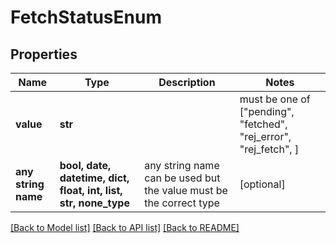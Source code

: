 # FetchStatusEnum


## Properties
Name | Type | Description | Notes
------------ | ------------- | ------------- | -------------
**value** | **str** |  |  must be one of ["pending", "fetched", "rej_error", "rej_fetch", ]
**any string name** | **bool, date, datetime, dict, float, int, list, str, none_type** | any string name can be used but the value must be the correct type | [optional]

[[Back to Model list]](../README.md#documentation-for-models) [[Back to API list]](../README.md#documentation-for-api-endpoints) [[Back to README]](../README.md)


